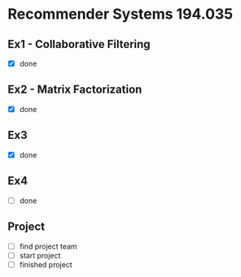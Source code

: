 # Recommender Systems 194.035

## Ex1 - Collaborative Filtering

- [x] done

## Ex2 - Matrix Factorization

- [x] done

## Ex3

- [x] done

## Ex4

- [ ] done

## Project

- [ ] find project team
- [ ] start project
- [ ] finished project
